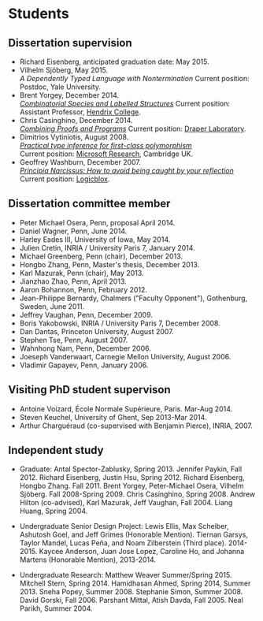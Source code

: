 Students
========

## Dissertation supervision
  - Richard Eisenberg, anticipated graduation date: May 2015.
  - Vilhelm Sjöberg, May 2015.  
    *A Dependently Typed Language with Nontermination*
	 Current position: Postdoc, Yale University.
  - Brent Yorgey, December 2014.   
    [*Combinatorial Species and Labelled Structures*](http://repository.upenn.edu/dissertations/AAI3668177/)
	 Current position: Assistant Professor, [Hendrix College](https://www.hendrix.edu/).
  - Chris Casinghino, December 2014.   
    [*Combining Proofs and Programs*](http://repository.upenn.edu/dissertations/AAI3670881/)
   Current position: [Draper Laboratory](http://www.draper.com/).
  - Dimitrios Vytiniotis, August 2008.  
   [*Practical type inference for first-class polymorphism*](http://repository.upenn.edu/dissertations/AAI3328671/)  
   Current position: [Microsoft Research](http://research.microsoft.com/en-us/people/dimitris/), Cambridge UK.
  - Geoffrey Washburn, December 2007.    
   [*Principia Narcissus: How to avoid being caught by your reflection*](http://repository.upenn.edu/dissertations/AAI3292086/)  
   Current position: [Logicblox](http://www.logicblox.com/).

## Dissertation committee member
  - Peter Michael Osera, Penn, proposal April 2014.
  - Daniel Wagner, Penn, June 2014.
  - Harley Eades III, University of Iowa, May 2014.
  - Julien Cretin, INRIA / University Paris 7, January 2014. 
  - Michael Greenberg, Penn (chair), December 2013.
  - Hongbo Zhang, Penn, Master's thesis, December 2013.
  - Karl Mazurak, Penn (chair), May 2013.
  - Jianzhao Zhao, Penn, April 2013. 
  - Aaron Bohannon, Penn, February 2012.
  - Jean-Philippe Bernardy, Chalmers ("Faculty Opponent"), Gothenburg, Sweden, June 2011.
  - Jeffrey Vaughan, Penn, December 2009.
  - Boris Yakobowski, INRIA / University Paris 7, December 2008.
  - Dan Dantas, Princeton University, August 2007.
  - Stephen Tse, Penn, August 2007.
  - Wahnhong Nam, Penn, December 2006.
  - Joeseph Vanderwaart, Carnegie Mellon University, August 2006.
  - Vladimir Gapayev, Penn, January 2006.

## Visiting PhD student supervison

  - Antoine Voizard, École Normale Supérieure, Paris. Mar-Aug 2014.
  - Steven Keuchel, University of Ghent, Sep 2013-Mar 2014.
  - Arthur Charguéraud (co-supervised with Benjamin Pierce),  INRIA, 2007.

## Independent study

  - Graduate: Antal Spector-Zablusky, Spring 2013. Jennifer Paykin, Fall 2012.
  Richard Eisenberg, Justin Hsu, Spring 2012. Richard Eisenberg, Hongbo
  Zhang. Fall 2011.  Brent Yorgey, Peter-Michael Osera, Vilhelm
  Sjöberg. Fall 2008-Spring 2009. Chris Casinghino, Spring 2008. Andrew
  Hilton (co-advised), Karl Mazurak, Jeff Vaughan, Fall 2004.  Liang Huang,
  Spring 2004.
  
  - Undergraduate Senior Design Project:
   Lewis Ellis, Max Scheiber, Ashutosh Goel, and Jeff Grimes (Honorable
	Mention). Tiernan Garsys, Taylor Mandel, Lucas Peña, and Noam Zilberstein
	(Third place). 2014-2015.  Kaycee Anderson, Juan Jose Lopez, Caroline Ho,
	and Johanna Martens (Honorable Mention), 2013-2014.

  - Undergraduate Research: Matthew Weaver Summer/Spring 2015. Mitchell Stern, Spring 2014. 
  Hamidhasan Ahmed, Spring 2014, Summer 2013. Sneha Popey, Summer 2008. 
  Stephanie Simon, Summer 2008. David Gorski, Fall 2006.  Parshant
  Mittal, Atish Davda, Fall 2005. Neal Parikh, Summer 2004.
